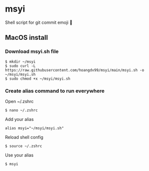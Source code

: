 # msyi
Shell script for git commit emoji 🎉

## MacOS install

### Download msyi.sh file
```
$ mkdir ~/msyi
$ sudo curl -L https://raw.githubusercontent.com/hoangdv99/msyi/main/msyi.sh -o ~/msyi/msyi.sh
$ sudo chmod +x ~/msyi/msyi.sh 
```
### Create alias command to run everywhere
Open ~/.zshrc
```
$ nano ~/.zshrc
```
Add your alias
```
alias msyi="~/msyi/msyi.sh"
```
Reload shell config
```
$ source ~/.zshrc
```
Use your alias
```
$ msyi
```
